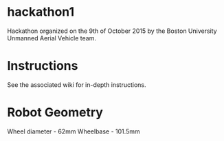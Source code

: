 # hackathon1
Hackathon organized on the 9th of October 2015 by the Boston University Unmanned Aerial Vehicle team. 

# Instructions
See the associated wiki for in-depth instructions.


# Robot Geometry
Wheel diameter - 62mm
Wheelbase - 101.5mm